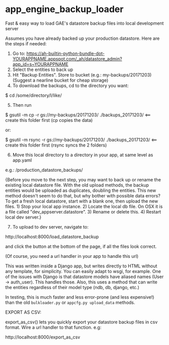 # app_engine_backup_loader
Fast &amp; easy way to load GAE's datastore backup files into local development server

Assumes you have already backed up your production datastore.  Here are the steps if needed:

1) Go to: https://ah-builtin-python-bundle-dot-YOURAPPNAME.appspot.com/_ah/datastore_admin?app_id=s~YOURAPPNAME
2) Select the entities to back up
3) Hit "Backup Entities".  Store to bucket (e.g.: my-backups/20171203) (Suggest a nearline bucket for cheap storage)
4) To download the backups, cd to the directory you want: 

$ cd /some/directory/I/like/

5) Then run  

$ gsutil -m cp -r gs://my-backups/20171203/ ./backups_20171203/ <== create this folder first (cp copies the data)

or:

$ gsutil  -m rsync -r gs://my-backups/20171203/ ./backups_20171203/ <== create this folder first (rsync syncs the 2 folders)

6) Move this local directory to a directory in your app, at same level as app.yaml

e.g.: /production_datastore_backups/

{Before you move to the next step, you may want to back up or rename the existing local datastore file.  With the old upload methods, the backup entities would be uploaded as duplicates, doubling the entities.  This new method doesn't seem to do that, but why bother with possible data errors?  To get a fresh local datastore, start with a blank one, then upload the new files. 1) Stop your local app instance. 2) Locate the local db file.  On OSX it is a file called "dev_appserver.datastore". 3) Rename or delete this. 4) Restart local dev server.}

7) To upload to dev server, navigate to:

http://localhost:8000/load_datastore_backup

and click the button at the bottom of the page, if all the files look correct.

(Of course, you need a url handler in your app to handle this url)

This was written inside a Django app, but writes directly to HTML without any template, for simplicity.  You can easily adapt to wsgi, for example.  One of the issues with Django is that datastore models have aliased names (User -> auth_user).  This handles those.  Also, this uses a method that can write the entities regardless of their model type (ndb, db, django, etc.)

In testing, this is much faster and less error-prone (and less expensive!) than the old `bulkloader.py` or `appcfg.py upload_data` methods.


EXPORT AS CSV:

export_as_csv() lets you quickly export your datastore backup files in csv format.  Wire a url handler to that function.  e.g:

http://localhost:8000/export_as_csv
